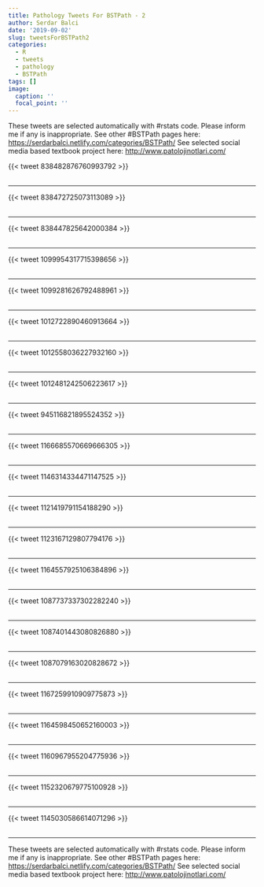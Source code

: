 ```yaml
---
title: Pathology Tweets For BSTPath - 2
author: Serdar Balci
date: '2019-09-02'
slug: tweetsForBSTPath2
categories:
  - R
  - tweets
  - pathology
  - BSTPath
tags: []
image:
  caption: ''
  focal_point: ''
---
```



These tweets are selected automatically with #rstats code. Please inform me if any is inappropriate.
See other #BSTPath pages here: https://serdarbalci.netlify.com/categories/BSTPath/ 
See selected social media based textbook project here: http://www.patolojinotlari.com/

{{< tweet 838482876760993792 >}}
<br>
<br>
<hr>
{{< tweet 838472725073113089 >}}
<br>
<br>
<hr>
{{< tweet 838447825642000384 >}}
<br>
<br>
<hr>
{{< tweet 1099954317715398656 >}}
<br>
<br>
<hr>
{{< tweet 1099281626792488961 >}}
<br>
<br>
<hr>
{{< tweet 1012722890460913664 >}}
<br>
<br>
<hr>
{{< tweet 1012558036227932160 >}}
<br>
<br>
<hr>
{{< tweet 1012481242506223617 >}}
<br>
<br>
<hr>
{{< tweet 945116821895524352 >}}
<br>
<br>
<hr>
{{< tweet 1166685570669666305 >}}
<br>
<br>
<hr>
{{< tweet 1146314334471147525 >}}
<br>
<br>
<hr>
{{< tweet 1121419791154188290 >}}
<br>
<br>
<hr>
{{< tweet 1123167129807794176 >}}
<br>
<br>
<hr>
{{< tweet 1164557925106384896 >}}
<br>
<br>
<hr>
{{< tweet 1087737337302282240 >}}
<br>
<br>
<hr>
{{< tweet 1087401443080826880 >}}
<br>
<br>
<hr>
{{< tweet 1087079163020828672 >}}
<br>
<br>
<hr>
{{< tweet 1167259910909775873 >}}
<br>
<br>
<hr>
{{< tweet 1164598450652160003 >}}
<br>
<br>
<hr>
{{< tweet 1160967955204775936 >}}
<br>
<br>
<hr>
{{< tweet 1152320679775100928 >}}
<br>
<br>
<hr>
{{< tweet 1145030586614071296 >}}
<br>
<br>
<hr>


These tweets are selected automatically with #rstats code. Please inform me if any is inappropriate.
See other #BSTPath pages here: https://serdarbalci.netlify.com/categories/BSTPath/ 
See selected social media based textbook project here: http://www.patolojinotlari.com/
